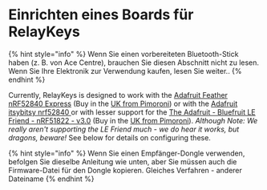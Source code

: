 # Einrichten eines Boards für RelayKeys

{% hint style="info" %}
Wenn Sie einen vorbereiteten Bluetooth-Stick haben (z. B. von Ace Centre), brauchen Sie diesen Abschnitt nicht zu lesen. Wenn Sie Ihre Elektronik zur Verwendung kaufen, lesen Sie weiter..
{% endhint %}

Currently, RelayKeys is designed to work with the [Adafruit Feather nRF52840 Express](https://www.adafruit.com/product/4062) (Buy in the [UK from Pimoroni](https://shop.pimoroni.com/products/adafruit-feather-nrf52840-express)) or with the [Adafruit itsybitsy nrf52840 ](https://www.adafruit.com/product/4481)or with lesser support for the [The Adafruit - Bluefruit LE Friend - nRF51822 - v3.0](https://www.adafruit.com/product/2267) (Buy in the [UK from Pimoroni](https://shop.pimoroni.com/products/adafruit-bluefruit-le-friend-ble-4-0-nrf51822-v1-0#description)). _Although Note: We really aren't supporting the LE Friend much - we do hear it works, but dragons, beware!_ See below for details on configuring these.

{% hint style="info" %}
Wenn Sie einen Empfänger-Dongle verwenden, befolgen Sie dieselbe Anleitung wie unten, aber Sie müssen auch die Firmware-Datei für den Dongle kopieren. Gleiches Verfahren - anderer Dateiname
{% endhint %}
